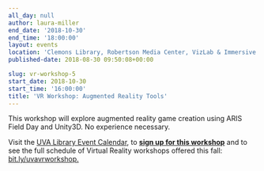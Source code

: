 ```yaml
---
all_day: null
author: laura-miller
end_date: '2018-10-30'
end_time: '18:00:00'
layout: events
location: 'Clemons Library, Robertson Media Center, VizLab & Immersive Space'
published-date: 2018-08-30 09:50:08+00:00

slug: vr-workshop-5
start_date: 2018-10-30
start_time: '16:00:00'
title: 'VR Workshop: Augmented Reality Tools'
---
```


This workshop will explore augmented reality game creation using ARIS Field Day and Unity3D. No experience necessary.

Visit the [UVA Library Event Calendar](https://cal.lib.virginia.edu/calendar/events/?cid=4299&t=d&d=0000-00-00&cal=4299&ct=38740), to [**sign up for this workshop**](https://cal.lib.virginia.edu/calendar/events/?cid=4299&t=d&d=0000-00-00&cal=4299&ct=38740) and to see the full schedule of Virtual Reality workshops offered this fall: [bit.ly/uvavrworkshop.](http://bit.ly/uvavrworkshop)
